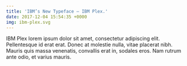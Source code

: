 ```yaml
---
title: 'IBM’s New Typeface – IBM Plex.'
date: 2017-12-04 15:54:35 +0000
img: ibm-plex.svg
---
```


IBM Plex lorem ipsum dolor sit amet, consectetur adipiscing elit. Pellentesque id erat erat. Donec at molestie nulla, vitae placerat nibh. Mauris quis massa venenatis, convallis erat in, sodales eros. Nam rutrum ante odio, et varius mauris.

